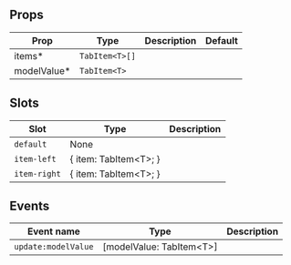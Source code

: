 <!-- This file is automatically generated, do not edit manually. -->


## Props

| Prop | Type | Description | Default |
| ---- | ---- | ----------- | ------- |
| items* | `TabItem<T>[]` |  |  |
| modelValue* | `TabItem<T>` |  |  |


## Slots

| Slot | Type | Description |
| --------- | ---- | ----------- |
| `default` | None |  |
| `item-left` | \{ item: TabItem\<T\>; \} |  |
| `item-right` | \{ item: TabItem\<T\>; \} |  |


## Events

| Event name | Type | Description |
| ---------- | ---- | ----------- |
| `update:modelValue` | [modelValue: TabItem\<T\>] |  |

